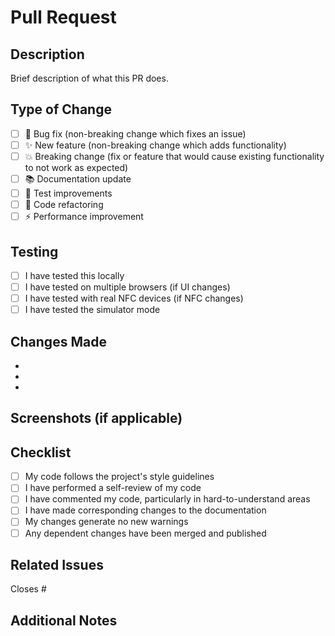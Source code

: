 # Pull Request

## Description
Brief description of what this PR does.

## Type of Change
- [ ] 🐛 Bug fix (non-breaking change which fixes an issue)
- [ ] ✨ New feature (non-breaking change which adds functionality)
- [ ] 💥 Breaking change (fix or feature that would cause existing functionality to not work as expected)
- [ ] 📚 Documentation update
- [ ] 🧪 Test improvements
- [ ] 🔧 Code refactoring
- [ ] ⚡ Performance improvement

## Testing
- [ ] I have tested this locally
- [ ] I have tested on multiple browsers (if UI changes)
- [ ] I have tested with real NFC devices (if NFC changes)
- [ ] I have tested the simulator mode

## Changes Made
- 
- 
- 

## Screenshots (if applicable)
<!-- Add screenshots to help explain your changes -->

## Checklist
- [ ] My code follows the project's style guidelines
- [ ] I have performed a self-review of my code
- [ ] I have commented my code, particularly in hard-to-understand areas
- [ ] I have made corresponding changes to the documentation
- [ ] My changes generate no new warnings
- [ ] Any dependent changes have been merged and published

## Related Issues
Closes #

## Additional Notes
<!-- Any additional information about this PR --> 